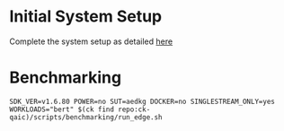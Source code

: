 # Initial System Setup 
Complete the system setup as detailed [here](https://github.com/krai/ck-qaic/blob/main/script/setup.aedk/README.md)

# Benchmarking 
``` 
SDK_VER=v1.6.80 POWER=no SUT=aedkg DOCKER=no SINGLESTREAM_ONLY=yes  WORKLOADS="bert" $(ck find repo:ck-qaic)/scripts/benchmarking/run_edge.sh  
```